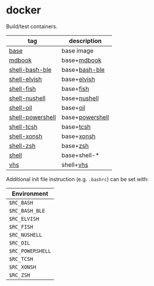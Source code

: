 # docker

Build/test containers.

| tag                                               | description       |
| ------------------------------------------------- | ----------------- |
| [base](./base/Dockerfile)                         | base image        |
| [mdbook](./mdbook/Dockerfile)                     | base+[mdbook]     |
| [shell-bash-ble](./shell-bash-ble/Dockerfile)     | base+[bash-ble]   |
| [shell-elvish](./shell-elvish/Dockerfile)         | base+[elvish]     |
| [shell-fish](./shell-fish/Dockerfile)             | base+[fish]       |
| [shell-nushell](./shell-nushell/Dockerfile)       | base+[nushell]    |
| [shell-oil](./shell-oil/Dockerfile)               | base+[oil]        |
| [shell-powershell](./shell-powershell/Dockerfile) | base+[powershell] |
| [shell-tcsh](./shell-tcsh/Dockerfile)             | base+[tcsh]       |
| [shell-xonsh](./shell-xonsh/Dockerfile)           | base+[xonsh]      |
| [shell-zsh](./shell-zsh/Dockerfile)               | base+[zsh]        |
| [shell](./shell/Dockerfile)                       | base+shell-*      |
| [vhs](./vhs/Dockerfile)                           | shell+[vhs]       |

Additional init file instruction (e.g. `.bashrc`) can be set with:

| Environment      |
| ---------------- |
| `$RC_BASH`       |
| `$RC_BASH_BLE`   |
| `$RC_ELVISH`     |
| `$RC_FISH`       |
| `$RC_NUSHELL`    |
| `$RC_OIL`        |
| `$RC_POWERSHELL` |
| `$RC_TCSH`       |
| `$RC_XONSH`      |
| `$RC_ZSH`        |

[mdbook]:https://github.com/rust-lang/mdBook
[bash-ble]:https://github.com/akinomyoga/ble.sh
[elvish]:https://github.com/elves/elvish
[fish]:https://github.com/fish-shell/fish-shell
[nushell]:https://github.com/nushell/nushell
[oil]:https://github.com/oils-for-unix/oils
[powershell]:https://github.com/PowerShell/PowerShell
[tcsh]:https://www.tcsh.org/
[xonsh]:https://github.com/xonsh/xonsh
[zsh]:https://www.zsh.org/
[vhs]:https://github.com/charmbracelet/vhs
